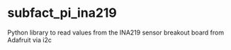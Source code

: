 subfact_pi_ina219
=================

Python library to read values from the INA219 sensor breakout board from Adafruit via i2c